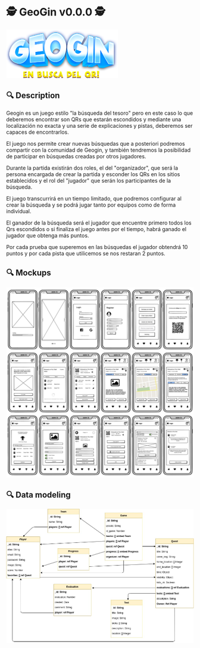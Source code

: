 # 🕵️ GeoGin v0.0.0 🕵️

<img src="./geogin-doc/images/logo.png" width="300" />

## 🔍 Description

Geogin es un juego estilo "la búsqueda del tesoro" pero en este caso lo que deberemos encontrar
son QRs que estarán escondidos y mediante una localización no exacta y una serie de explicaciones y pistas, deberemos ser capaces de encontrarlos.

El juego nos permite crear nuevas búsquedas que a posteriori podremos compartir con la comunidad de Geogin, y también tendremos la posibilidad de participar en búsquedas creadas por otros jugadores.

Durante la partida existirán dos roles, el del "organizador", que será la persona encargada de crear la partida y esconder los QRs en los sitios establecidos y el rol del "jugador" que serán los participantes de la búsqueda.

El juego transcurrirá en un tiempo limitado, que podremos configurar al crear la búsqueda y se podrá jugar tanto por equipos como de forma individual.

El ganador de la búsqueda será el jugador que encuentre primero todos los Qrs escondidos o si finaliza el juego antes por el tiempo, habrá ganado el jugador que obtenga más puntos.

Por cada prueba que superemos en las búsquedas el jugador obtendrá 10 puntos y por cada pista que utilicemos se nos restaran 2 puntos.

## 🔍 Mockups

<img src="./geogin-doc/images/mockups.jpg" />

## 🔍 Data modeling

![](./geogin-doc/images/data-model.jpg)

